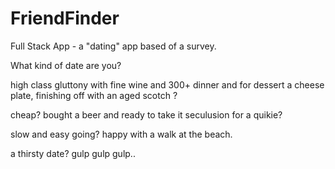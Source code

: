 # FriendFinder
Full Stack App - a "dating" app based of a survey.

What kind of date are you?

high class gluttony with fine wine and 300+ dinner and for dessert a cheese plate, finishing off with an aged scotch ?

cheap? bought a beer and ready to take it seculusion for a quikie?  

slow and easy going? happy with a walk at the beach.

a thirsty date? gulp gulp gulp..
